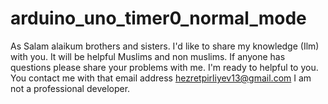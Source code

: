 # arduino_uno_timer0_normal_mode
As Salam alaikum brothers and sisters.  I'd like to share my knowledge (Ilm) with you. It will be helpful Muslims and non muslims. If anyone has questions please share your problems with me. I'm ready to helpful to you. You contact me with that email address hezretpirliyev13@gmail.com  I am not a professional developer.
